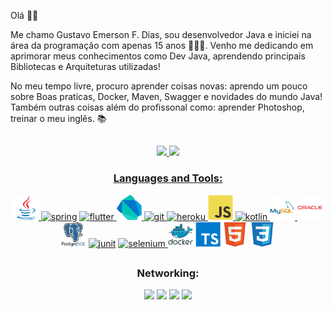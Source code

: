 Olá ✌🏻

Me chamo Gustavo Emerson F. Dias, sou desenvolvedor Java e iniciei na área da programação com apenas 15 anos 🙋🏻‍♂️. Venho me dedicando em aprimorar meus conhecimentos como Dev Java, aprendendo principais Bibliotecas e Arquiteturas utilizadas!

No meu tempo livre, procuro aprender coisas novas: aprendo um pouco sobre Boas praticas, Docker, Maven, Swagger e novidades do mundo Java! Também outras coisas além do profissonal como: aprender Photoshop, treinar o meu inglês. 📚

##

<div align="center">
  <a href="https://github.com/gustavodias">
  <img height="180em" src="https://github-readme-stats.vercel.app/api?username=gustavodias&show_icons=true&theme=dark&include_all_commits=true&count_private=true"/>
  <img height="180em" src="https://github-readme-stats.vercel.app/api/top-langs/?username=gustavodias&layout=compact&langs_count=7&theme=dark"/>
</div>

<div>
<h3 align="center">Languages and Tools:</h3>
<p align="center"> 
<a href="https://www.java.com" target="_blank"> <img src="https://raw.githubusercontent.com/devicons/devicon/master/icons/java/java-original.svg" alt="java" width="40" height="40"/> </a> 
<a href="https://spring.io/" target="_blank"> <img src="https://www.vectorlogo.zone/logos/springio/springio-icon.svg" alt="spring" width="40" height="40"/></a> 
<a href="https://flutter.dev" target="_blank"> <img src="https://www.vectorlogo.zone/logos/flutterio/flutterio-icon.svg" alt="flutter" width="40" height="40"/> </a> 
<a href="https://dart.dev/" target="_blank"><img alt="Gustav-Dart" height="40" width="40" src="https://raw.githubusercontent.com/devicons/devicon/master/icons/dart/dart-original.svg">
<a href="https://git-scm.com/" target="_blank"> <img src="https://www.vectorlogo.zone/logos/git-scm/git-scm-icon.svg" alt="git" width="40" height="40"/> </a>
<a href="https://heroku.com" target="_blank"> <img src="https://www.vectorlogo.zone/logos/heroku/heroku-icon.svg" alt="heroku" width="40" height="40"/> </a> 
<a href="https://developer.mozilla.org/en-US/docs/Web/JavaScript" target="_blank"> <img src="https://raw.githubusercontent.com/devicons/devicon/master/icons/javascript/javascript-original.svg" alt="javascript" width="40" height="40"/> </a> 
<a href="https://kotlinlang.org" target="_blank"> <img src="https://www.vectorlogo.zone/logos/kotlinlang/kotlinlang-icon.svg" alt="kotlin" width="40" height="40"/> </a> 
<a href="https://www.mysql.com/" target="_blank"> <img src="https://raw.githubusercontent.com/devicons/devicon/master/icons/mysql/mysql-original-wordmark.svg" alt="mysql" width="40" height="40"/> </a> 
<a href="https://www.oracle.com/" target="_blank"> <img src="https://raw.githubusercontent.com/devicons/devicon/master/icons/oracle/oracle-original.svg" alt="oracle" width="40" height="40"/></a> 
<a href="https://www.postgresql.org" target="_blank"> <img src="https://raw.githubusercontent.com/devicons/devicon/master/icons/postgresql/postgresql-original-wordmark.svg" alt="postgresql" width="40" height="40"/></a> 
<a  href="https://junit.org/junit4/" target="_blank"> <img src="https://junit.org/junit4/images/junit-logo.png" alt="junit" width="40" height="20"/></a> 
<a href="https://www.selenium.dev" target="_blank"> <img src="https://raw.githubusercontent.com/detain/svg-logos/780f25886640cef088af994181646db2f6b1a3f8/svg/selenium-logo.svg" alt="selenium" width="40" height="40"/> </a> 
<a href="https://www.docker.com/" target="_blank"> <img src="https://raw.githubusercontent.com/devicons/devicon/master/icons/docker/docker-original-wordmark.svg" alt="docker" width="40" height="40"/></a> 
<a href="https://www.typescriptlang.org/" target="_blank"><img alt="Gustav-Ts" height="40" width="40" src="https://raw.githubusercontent.com/devicons/devicon/master/icons/typescript/typescript-plain.svg"></a>
<a><img height="40" width="40" src="https://raw.githubusercontent.com/devicons/devicon/master/icons/html5/html5-original.svg"></a>
<a><img alt="Gustav-CSS" height="40" width="40" src="https://raw.githubusercontent.com/devicons/devicon/master/icons/css3/css3-original.svg"></a>
</p>
</div>
  
##
<h3 align="center">Networking:</h3>
 
<div align="center"> 
  <a href="https://www.gustavdias.dev" target="_blank"><img src="https://img.shields.io/badge/-GD%20%20GustavDiasDev-%230077B5?style=for-the-badge&logoColor=white" target="_blank"></a> 
  <a href="https://instagram.com/gustavvdias" target="_blank"><img src="https://img.shields.io/badge/-Instagram-%23E4405F?style=for-the-badge&logo=instagram&logoColor=white" target="_blank"></a>
  <a href = "mailto:contact.gustavodias@gmail.com"><img src="https://img.shields.io/badge/-Gmail-%23333?style=for-the-badge&logo=gmail&logoColor=white" target="_blank"></a>
  <a href="https://www.linkedin.com/in/gustavoemersonfd" target="_blank"><img src="https://img.shields.io/badge/-LinkedIn-%230077B5?style=for-the-badge&logo=linkedin&logoColor=white" target="_blank"></a> 
</div>
